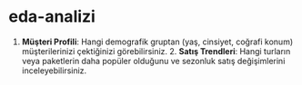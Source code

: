 # eda-analizi
1. **Müşteri Profili**: Hangi demografik gruptan (yaş, cinsiyet, coğrafi konum) müşterilerinizi çektiğinizi görebilirsiniz.  2. **Satış Trendleri**: Hangi turların veya paketlerin daha popüler olduğunu ve sezonluk satış değişimlerini inceleyebilirsiniz.
